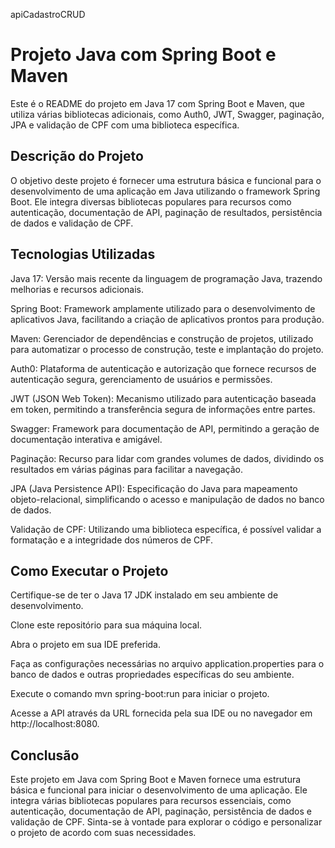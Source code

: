 apiCadastroCRUD 

# Projeto Java com Spring Boot e Maven

Este é o README do projeto em Java 17 com Spring Boot e Maven, que utiliza várias bibliotecas adicionais, como Auth0, JWT, Swagger, paginação, JPA e validação de CPF com uma biblioteca específica.

## Descrição do Projeto

O objetivo deste projeto é fornecer uma estrutura básica e funcional para o desenvolvimento de uma aplicação em Java utilizando o framework Spring Boot. Ele integra diversas bibliotecas populares para 
recursos como autenticação, documentação de API, paginação de resultados, persistência de dados e validação de CPF.


## Tecnologias Utilizadas

Java 17: Versão mais recente da linguagem de programação Java, trazendo melhorias e recursos adicionais.

Spring Boot: Framework amplamente utilizado para o desenvolvimento de aplicativos Java, facilitando a criação de aplicativos prontos para produção.

Maven: Gerenciador de dependências e construção de projetos, utilizado para automatizar o processo de construção, teste e implantação do projeto.

Auth0: Plataforma de autenticação e autorização que fornece recursos de autenticação segura, gerenciamento de usuários e permissões.

JWT (JSON Web Token): Mecanismo utilizado para autenticação baseada em token, permitindo a transferência segura de informações entre partes.

Swagger: Framework para documentação de API, permitindo a geração de documentação interativa e amigável.

Paginação: Recurso para lidar com grandes volumes de dados, dividindo os resultados em várias páginas para facilitar a navegação.

JPA (Java Persistence API): Especificação do Java para mapeamento objeto-relacional, simplificando o acesso e manipulação de dados no banco de dados.

Validação de CPF: Utilizando uma biblioteca específica, é possível validar a formatação e a integridade dos números de CPF.


## Como Executar o Projeto

Certifique-se de ter o Java 17 JDK instalado em seu ambiente de desenvolvimento.

Clone este repositório para sua máquina local.

Abra o projeto em sua IDE preferida.

Faça as configurações necessárias no arquivo application.properties para o banco de dados e outras propriedades específicas do seu ambiente.

Execute o comando mvn spring-boot:run para iniciar o projeto.

Acesse a API através da URL fornecida pela sua IDE ou no navegador em http://localhost:8080.

## Conclusão
Este projeto em Java com Spring Boot e Maven fornece uma estrutura básica e funcional para iniciar o desenvolvimento de uma aplicação. Ele integra várias bibliotecas populares para recursos essenciais,
como autenticação, documentação de API, paginação, persistência de dados e validação de CPF. Sinta-se à vontade para explorar o código e personalizar o projeto de acordo com suas necessidades.
